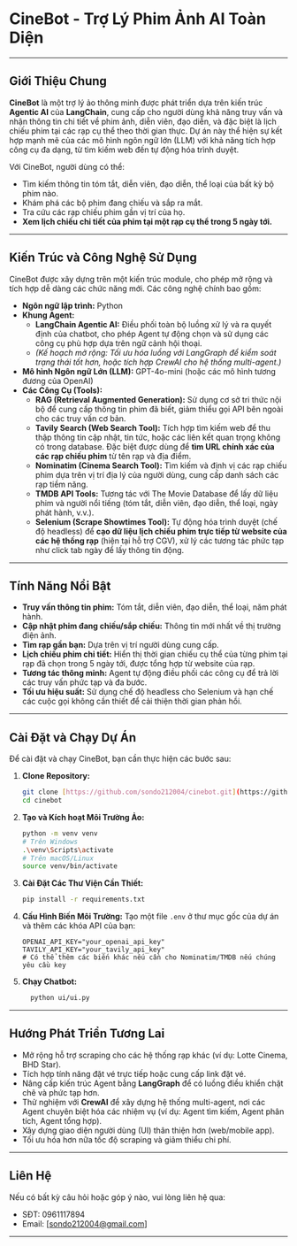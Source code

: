 # CineBot - Trợ Lý Phim Ảnh AI Toàn Diện

---

## Giới Thiệu Chung

**CineBot** là một trợ lý ảo thông minh được phát triển dựa trên kiến trúc **Agentic AI** của **LangChain**, cung cấp cho người dùng khả năng truy vấn và nhận thông tin chi tiết về phim ảnh, diễn viên, đạo diễn, và đặc biệt là lịch chiếu phim tại các rạp cụ thể theo thời gian thực. Dự án này thể hiện sự kết hợp mạnh mẽ của các mô hình ngôn ngữ lớn (LLM) với khả năng tích hợp công cụ đa dạng, từ tìm kiếm web đến tự động hóa trình duyệt.

Với CineBot, người dùng có thể:
* Tìm kiếm thông tin tóm tắt, diễn viên, đạo diễn, thể loại của bất kỳ bộ phim nào.
* Khám phá các bộ phim đang chiếu và sắp ra mắt.
* Tra cứu các rạp chiếu phim gần vị trí của họ.
* **Xem lịch chiếu chi tiết của phim tại một rạp cụ thể trong 5 ngày tới.**

---

## Kiến Trúc và Công Nghệ Sử Dụng

CineBot được xây dựng trên một kiến trúc module, cho phép mở rộng và tích hợp dễ dàng các chức năng mới. Các công nghệ chính bao gồm:

* **Ngôn ngữ lập trình:** Python
* **Khung Agent:**
    * **LangChain Agentic AI:** Điều phối toàn bộ luồng xử lý và ra quyết định của chatbot, cho phép Agent tự động chọn và sử dụng các công cụ phù hợp dựa trên ngữ cảnh hội thoại.
    * *(Kế hoạch mở rộng: Tối ưu hóa luồng với LangGraph để kiểm soát trạng thái tốt hơn, hoặc tích hợp CrewAI cho hệ thống multi-agent.)*
* **Mô hình Ngôn ngữ Lớn (LLM):** GPT-4o-mini (hoặc các mô hình tương đương của OpenAI)
* **Các Công Cụ (Tools):**
    * **RAG (Retrieval Augmented Generation):** Sử dụng cơ sở tri thức nội bộ để cung cấp thông tin phim đã biết, giảm thiểu gọi API bên ngoài cho các truy vấn cơ bản.
    * **Tavily Search (Web Search Tool):** Tích hợp tìm kiếm web để thu thập thông tin cập nhật, tin tức, hoặc các liên kết quan trọng không có trong database. Đặc biệt được dùng để **tìm URL chính xác của các rạp chiếu phim** từ tên rạp và địa điểm.
    * **Nominatim (Cinema Search Tool):** Tìm kiếm và định vị các rạp chiếu phim dựa trên vị trí địa lý của người dùng, cung cấp danh sách các rạp tiềm năng.
    * **TMDB API Tools:** Tương tác với The Movie Database để lấy dữ liệu phim và người nổi tiếng (tóm tắt, diễn viên, đạo diễn, thể loại, ngày phát hành, v.v.).
    * **Selenium (Scrape Showtimes Tool):** Tự động hóa trình duyệt (chế độ headless) để **cạo dữ liệu lịch chiếu phim trực tiếp từ website của các hệ thống rạp** (hiện tại hỗ trợ CGV), xử lý các tương tác phức tạp như click tab ngày để lấy thông tin động.

---

## Tính Năng Nổi Bật

* **Truy vấn thông tin phim:** Tóm tắt, diễn viên, đạo diễn, thể loại, năm phát hành.
* **Cập nhật phim đang chiếu/sắp chiếu:** Thông tin mới nhất về thị trường điện ảnh.
* **Tìm rạp gần bạn:** Dựa trên vị trí người dùng cung cấp.
* **Lịch chiếu phim chi tiết:** Hiển thị thời gian chiếu cụ thể của từng phim tại rạp đã chọn trong 5 ngày tới, được tổng hợp từ website của rạp.
* **Tương tác thông minh:** Agent tự động điều phối các công cụ để trả lời các truy vấn phức tạp và đa bước.
* **Tối ưu hiệu suất:** Sử dụng chế độ headless cho Selenium và hạn chế các cuộc gọi không cần thiết để cải thiện thời gian phản hồi.

---

## Cài Đặt và Chạy Dự Án

Để cài đặt và chạy CineBot, bạn cần thực hiện các bước sau:

1.  **Clone Repository:**
    ```bash
    git clone [https://github.com/sondo212004/cinebot.git](https://github.com/sondo212004/cinebot.git) 
    cd cinebot
    ```

2.  **Tạo và Kích hoạt Môi Trường Ảo:**
    ```bash
    python -m venv venv
    # Trên Windows
    .\venv\Scripts\activate
    # Trên macOS/Linux
    source venv/bin/activate
    ```

3.  **Cài Đặt Các Thư Viện Cần Thiết:**
    ```bash
    pip install -r requirements.txt
    ```

4.  **Cấu Hình Biến Môi Trường:**
    Tạo một file `.env` ở thư mục gốc của dự án và thêm các khóa API của bạn:
    ```
    OPENAI_API_KEY="your_openai_api_key"
    TAVILY_API_KEY="your_tavily_api_key"
    # Có thể thêm các biến khác nếu cần cho Nominatim/TMDB nếu chúng yêu cầu key
    ```

5.  **Chạy Chatbot:**
    ```bash
      python ui/ui.py
    ```

---

## Hướng Phát Triển Tương Lai

* Mở rộng hỗ trợ scraping cho các hệ thống rạp khác (ví dụ: Lotte Cinema, BHD Star).
* Tích hợp tính năng đặt vé trực tiếp hoặc cung cấp link đặt vé.
* Nâng cấp kiến trúc Agent bằng **LangGraph** để có luồng điều khiển chặt chẽ và phức tạp hơn.
* Thử nghiệm với **CrewAI** để xây dựng hệ thống multi-agent, nơi các Agent chuyên biệt hóa các nhiệm vụ (ví dụ: Agent tìm kiếm, Agent phân tích, Agent tổng hợp).
* Xây dựng giao diện người dùng (UI) thân thiện hơn (web/mobile app).
* Tối ưu hóa hơn nữa tốc độ scraping và giảm thiểu chi phí.

---

## Liên Hệ

Nếu có bất kỳ câu hỏi hoặc góp ý nào, vui lòng liên hệ qua:
* SĐT: 0961117894
* Email: [sondo212004@gmail.com] 

---
